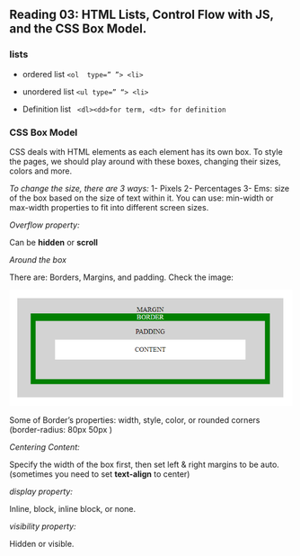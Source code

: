 ## Reading 03: HTML Lists, Control Flow with JS, and the CSS Box Model. 

### lists 

+ ordered list ``` <ol  type=” ”> <li> ``` 

+ unordered list ``` <ul type=” “> <li> ```

+ Definition list ``` <dl><dd>for term, <dt> for definition```

### CSS Box Model

CSS deals with HTML elements as each element has its own box. 
To style the pages, we should play around with these boxes, changing their sizes, colors and more. 

_To change the size, there are 3 ways:_
1-	Pixels
2-	Percentages
3-	Ems: size of the box based on the size of text within it. 
You can use: min-width or max-width properties to fit into different screen sizes. 

_Overflow property:_

Can be **hidden** or **scroll**

_Around the box_

There are: Borders, Margins, and padding. Check the image: 

![Box-Model](201readings/boxmodel.png)
 
Some of Border’s properties: width, style, color, or rounded corners (border-radius: 80px 50px )

_Centering Content:_

Specify the width of the box first, then set left & right margins to be auto. (sometimes you need to set **text-align** to center)

_display property:_

Inline, block, inline block, or none.

_visibility property:_ 

Hidden or visible.


